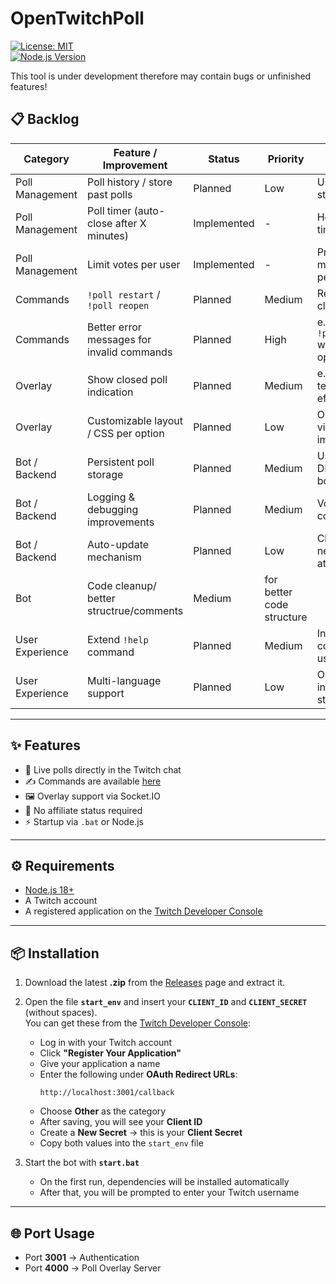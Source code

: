 # OpenTwitchPoll
[![License: MIT](https://img.shields.io/badge/License-MIT-blue.svg)](LICENSE)  
[![Node.js Version](https://img.shields.io/badge/Node.js-%3E=18-brightgreen)](https://nodejs.org/)

This tool is under development therefore may contain bugs or unfinished features!

## 📋 Backlog

| Category | Feature / Improvement | Status | Priority | Notes |
|----------|---------------------|--------|---------|-------|
| Poll Management | Poll history / store past polls | Planned | Low | Useful for stream recap |
| Poll Management | Poll timer (auto-close after X minutes) | Implemented |  - | Helps with timed polls |
| Poll Management | Limit votes per user | Implemented |  - | Prevent multiple votes per user |
| Commands | `!poll restart` / `!poll reopen` | Planned | Medium | Reopen a closed poll |
| Commands | Better error messages for invalid commands | Planned | High | e.g., `!vote 99`, `!poll Test?` without options |
| Overlay | Show closed poll indication | Planned | Medium | e.g., overlay text or fade effect |
| Overlay | Customizable layout / CSS per option | Planned | Low | Optional visual improvements |
| Bot / Backend | Persistent poll storage | Planned | Medium | Use JSON / DB to survive bot restarts |
| Bot / Backend | Logging & debugging improvements | Planned | Medium | Votes, errors, connections |
| Bot / Backend | Auto-update mechanism | Planned | Low | Check for new releases at start |
| Bot | Code cleanup/ better structrue/comments | Medium | for better code structure |
| User Experience | Extend `!help` command | Planned | Medium | Include all commands & usage |
| User Experience | Multi-language support | Planned | Low | Optional for international streams |


---

## ✨ Features

- 🎉 Live polls directly in the Twitch chat
- ✍️ Commands are available [here](https://github.com/paddi0010/OpenTwitchPoll/wiki/Commands)
- 🖼 Overlay support via Socket.IO  
- 🚫 No affiliate status required  
- ⚡ Startup via `.bat` or Node.js  

---

## ⚙️ Requirements

- [Node.js 18+](https://nodejs.org/)  
- A Twitch account  
- A registered application on the [Twitch Developer Console](https://dev.twitch.tv/console) 

---

## 📦 Installation

1. Download the latest **.zip** from the [Releases](../../releases) page and extract it.  

2. Open the file **`start_env`** and insert your **`CLIENT_ID`** and **`CLIENT_SECRET`** (without spaces).  
   You can get these from the [Twitch Developer Console](https://dev.twitch.tv/console):  
   - Log in with your Twitch account  
   - Click **"Register Your Application"**  
   - Give your application a name  
   - Enter the following under **OAuth Redirect URLs**:  
     ```
     http://localhost:3001/callback
     ```  
   - Choose **Other** as the category  
   - After saving, you will see your **Client ID**  
   - Create a **New Secret** → this is your **Client Secret**  
   - Copy both values into the `start_env` file  

3. Start the bot with **`start.bat`**  
   - On the first run, dependencies will be installed automatically  
   - After that, you will be prompted to enter your Twitch username  

---

## 🌐 Port Usage

- Port **3001** → Authentication  
- Port **4000** → Poll Overlay Server  
